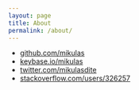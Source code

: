 ```yaml
---
layout: page
title: About
permalink: /about/
---
```


- [github.com/mikulas](https://github.com/mikulas)
- [keybase.io/mikulas](https://keybase.io/mikulas)
- [twitter.com/mikulasdite](https://twitter.com/mikulasdite)
- [stackoverflow.com/users/326257](https://stackoverflow.com/users/326257/mikulas-dite)
